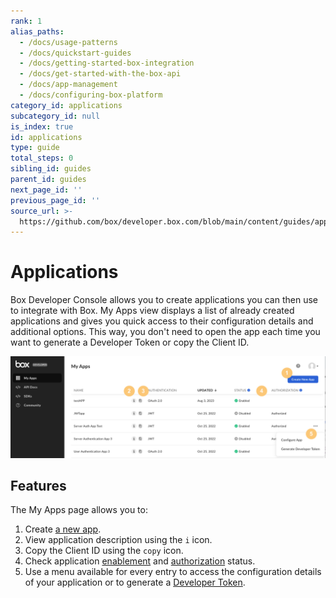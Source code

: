 ```yaml
---
rank: 1
alias_paths:
  - /docs/usage-patterns
  - /docs/quickstart-guides
  - /docs/getting-started-box-integration
  - /docs/get-started-with-the-box-api
  - /docs/app-management
  - /docs/configuring-box-platform
category_id: applications
subcategory_id: null
is_index: true
id: applications
type: guide
total_steps: 0
sibling_id: guides
parent_id: guides
next_page_id: ''
previous_page_id: ''
source_url: >-
  https://github.com/box/developer.box.com/blob/main/content/guides/applications/index.md
---
```

# Applications

Box Developer Console allows you to create applications
you can then use to integrate with Box.
My Apps view displays a list of already created applications
and gives you quick access to their configuration details
and additional options. This way, you don't need to open
the app each time you want to generate
a Developer Token or copy the Client ID.

![My apps](./images/my-apps-page.png)

## Features

The My Apps page allows you to:

1. Create [a new app][select].
1. View application description using the `i` icon.
1. Copy the Client ID using the `copy` icon.
1. Check application [enablement][enablement]
and [authorization][authorization] status.
1. Use a menu available for every entry to access
the configuration details of your application or to generate a [Developer Token](token).

[token]: g://authentication/tokens/developer-tokens
[authorization]: g://authorization
[enablement]: g://authorization/custom-app-approval#user-authentication-apps
[select]: g://applications/app-types/select